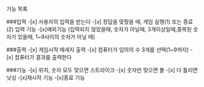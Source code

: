 기능 목록

###입력 -[x] 사용자의 입력을 받는다 -[x] 정답을 맞췄을 때, 게임 실행(1) 또는 종료(2) 입력 기능 -[x]예외기능 (입력되지 않았을때, 숫자가 아닐때, 3개이상일때,중복된 숫자가 있을때, 1~9사이의 숫자가 아닐 때)

###출력 -[x] 게임시작 메세지 출력 -[x] 컴퓨터가 임의의 수 3개를 선택(1~9까지) -[x] 컴퓨터가 결과를 출력한다

###기능 -[x] 위치, 숫자 모두 맞으면 스트라이크 -[x] 숫자만 맞으면 볼 -[x] 다 틀리면 낫싱 -[x]재시작 기능 -[x]종료 기능
